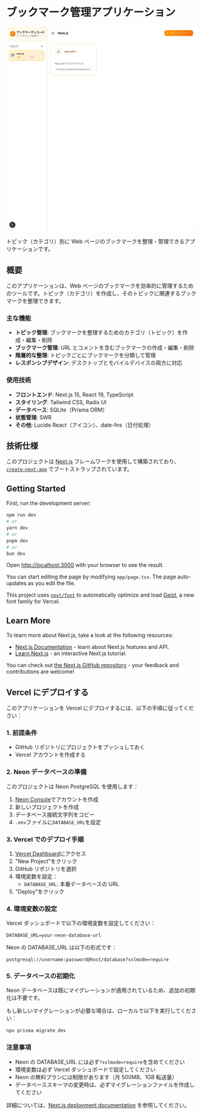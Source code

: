 # ブックマーク管理アプリケーション

![ホームページ](homepage-screenshot.png)

トピック（カテゴリ）別に Web ページのブックマークを整理・管理できるアプリケーションです。

## 概要

このアプリケーションは、Web ページのブックマークを効率的に管理するためのツールです。トピック（カテゴリ）を作成し、そのトピックに関連するブックマークを整理できます。

### 主な機能

- **トピック管理**: ブックマークを整理するためのカテゴリ（トピック）を作成・編集・削除
- **ブックマーク管理**: URL とコメントを含むブックマークの作成・編集・削除
- **階層的な整理**: トピックごとにブックマークを分類して管理
- **レスポンシブデザイン**: デスクトップとモバイルデバイスの両方に対応

### 使用技術

- **フロントエンド**: Next.js 15, React 19, TypeScript
- **スタイリング**: Tailwind CSS, Radix UI
- **データベース**: SQLite（Prisma ORM）
- **状態管理**: SWR
- **その他**: Lucide React（アイコン）、date-fns（日付処理）

## 技術仕様

このプロジェクトは [Next.js](https://nextjs.org) フレームワークを使用して構築されており、[`create-next-app`](https://nextjs.org/docs/app/api-reference/cli/create-next-app) でブートストラップされています。

## Getting Started

First, run the development server:

```bash
npm run dev
# or
yarn dev
# or
pnpm dev
# or
bun dev
```

Open [http://localhost:3000](http://localhost:3000) with your browser to see the result.

You can start editing the page by modifying `app/page.tsx`. The page auto-updates as you edit the file.

This project uses [`next/font`](https://nextjs.org/docs/app/building-your-application/optimizing/fonts) to automatically optimize and load [Geist](https://vercel.com/font), a new font family for Vercel.

## Learn More

To learn more about Next.js, take a look at the following resources:

- [Next.js Documentation](https://nextjs.org/docs) - learn about Next.js features and API.
- [Learn Next.js](https://nextjs.org/learn) - an interactive Next.js tutorial.

You can check out [the Next.js GitHub repository](https://github.com/vercel/next.js) - your feedback and contributions are welcome!

## Vercel にデプロイする

このアプリケーションを Vercel にデプロイするには、以下の手順に従ってください：

### 1. 前提条件

- GitHub リポジトリにプロジェクトをプッシュしておく
- Vercel アカウントを作成する

### 2. Neon データベースの準備

このプロジェクトは Neon PostgreSQL を使用します：

1. [Neon Console](https://console.neon.tech)でアカウントを作成
2. 新しいプロジェクトを作成
3. データベース接続文字列をコピー
4. `.env`ファイルに`DATABASE_URL`を設定

### 3. Vercel でのデプロイ手順

1. [Vercel Dashboard](https://vercel.com/dashboard)にアクセス
2. "New Project"をクリック
3. GitHub リポジトリを選択
4. 環境変数を設定：
   - `DATABASE_URL`: 本番データベースの URL
5. "Deploy"をクリック

### 4. 環境変数の設定

Vercel ダッシュボードで以下の環境変数を設定してください：

```
DATABASE_URL=your-neon-database-url
```

Neon の DATABASE_URL は以下の形式です：

```
postgresql://username:password@host/database?sslmode=require
```

### 5. データベースの初期化

Neon データベースは既にマイグレーションが適用されているため、追加の初期化は不要です。

もし新しいマイグレーションが必要な場合は、ローカルで以下を実行してください：

```bash
npx prisma migrate dev
```

### 注意事項

- Neon の DATABASE_URL には必ず`?sslmode=require`を含めてください
- 環境変数は必ず Vercel ダッシュボードで設定してください
- Neon の無料プランには制限があります（月 500MB、1GB 転送量）
- データベーススキーマの変更時は、必ずマイグレーションファイルを作成してください

詳細については、[Next.js deployment documentation](https://nextjs.org/docs/app/building-your-application/deploying) を参照してください。
